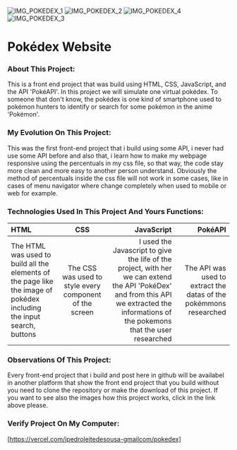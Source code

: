![IMG_POKEDEX_1](https://user-images.githubusercontent.com/43014726/212123065-a7779579-4b78-40ce-a677-618d6381b1f5.JPG)
![IMG_POKEDEX_2](https://user-images.githubusercontent.com/43014726/212123066-7c133bca-42fd-4366-ab24-3e3a0afbff7a.JPG)
![IMG_POKEDEX_4](https://user-images.githubusercontent.com/43014726/212123061-ca972ef2-ae85-4230-ac52-d73ce8dd1bac.JPG)
![IMG_POKEDEX_3](https://user-images.githubusercontent.com/43014726/212123068-608843d2-77c1-427f-98a3-215452ce42c6.JPG)


# Pokédex Website

### About This Project:
This is a front end project that was build using HTML, CSS, JavaScript, and the API 'PokéAPI'. In this project we will simulate one virtual pokédex. To someone that don't know, the pokédex is one kind of smartphone used to pokémon hunters to identify or search for some pokémon in the anime 'Pokémon'.

### My Evolution On This Project:
This was the first front-end project that i build using some API, i never had use some API before and also that, i learn how to make my webpage responsive using the percentuals in my css file, so that way, the code stay more clean and more easy to another person understand. Obviously the method of percentuals inside the css file will not work in some cases, like in cases of menu navigator where change completely when used to mobile or web for example.

### Technologies Used In This Project And Yours Functions:

HTML | CSS | JavaScript | PokéAPI
:--------- | :------: | -------: | -------:
The HTML was used to build all the elements of the page like the image of pokédex including the input search, buttons | The CSS was used to style every component of the screen | I used the Javascript to give the life of the project, with her we can extend the API 'PokéDex' and from this API we extracted the informations of the pokemons that the user researched | The API was used to extract the datas of the pokémmons researched

### Observations Of This Project:
Every front-end project that i build and post here in github will be availabel in another platform that show the front end project that you build without you need to clone the repository or make the download of this project. If you want to see also the images how this project works, click in the link above please.

### Verify Project On My Computer:
[https://vercel.com/jpedroleitedesousa-gmailcom/pokedex]
